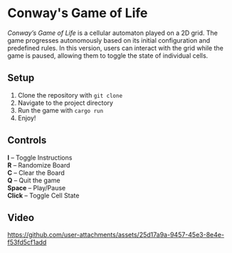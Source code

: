 # Conway's Game of Life
*Conway’s Game of Life* is a cellular automaton played on a 2D grid. The game progresses autonomously based on its initial configuration and predefined rules. In this version, users can interact with the grid while the game is paused, allowing them to toggle the state of individual cells.

## Setup
1. Clone the repository with `git clone`  
2. Navigate to the project directory  
3. Run the game with `cargo run`   
4. Enjoy!

## Controls
**I** – Toggle Instructions\
**R** – Randomize Board\
**C** – Clear the Board\
**Q** – Quit the game\
**Space** – Play/Pause\
**Click** – Toggle Cell State

## Video
https://github.com/user-attachments/assets/25d17a9a-9457-45e3-8e4e-f53fd5cf1add

